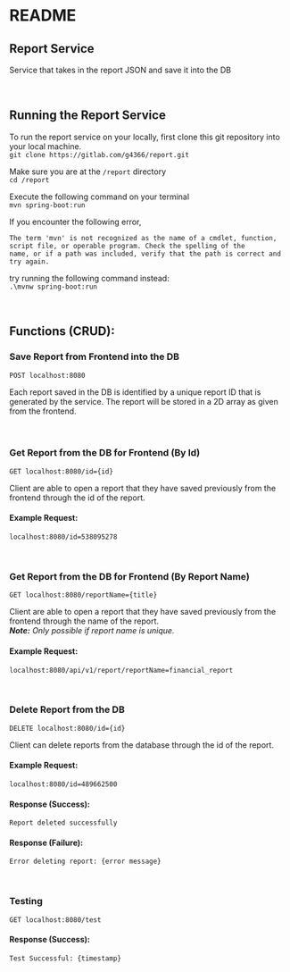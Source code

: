 # README

## Report Service
Service that takes in the report JSON and save it into the DB

<br>

## Running the Report Service
To run the report service on your locally, first clone this git repository into your local machine.<br>
`git clone https://gitlab.com/g4366/report.git`
<br>

Make sure you are at the `/report` directory
<br>
`cd /report`
<br>

Execute the following command on your terminal
<br>
`mvn spring-boot:run`
<br>

If you encounter the following error,
<br>
```
The term 'mvn' is not recognized as the name of a cmdlet, function, script file, or operable program. Check the spelling of the 
name, or if a path was included, verify that the path is correct and try again.
```
try running the following command instead:
<br>
`.\mvnw spring-boot:run`

<br>

## Functions (CRUD):
### Save Report from Frontend into the DB
`POST localhost:8080`
<br>

Each report saved in the DB is identified by a unique report ID that is generated by the service. The report will be stored in a 2D array as given from the frontend.  
<br>
<br>


### Get Report from the DB for Frontend (By Id)
`GET localhost:8080/id={id}`
<br>

Client are able to open a report that they have saved previously from the frontend through the id of the report. 
#### Example Request:
```
localhost:8080/id=538095278
```
<br>

### Get Report from the DB for Frontend (By Report Name)
`GET localhost:8080/reportName={title}`
<br>

Client are able to open a report that they have saved previously from the frontend through the name of the report. <br> 
_**Note:** Only possible if report name is unique._
#### Example Request: 
```
localhost:8080/api/v1/report/reportName=financial_report
```
<br>

### Delete Report from the DB
`DELETE localhost:8080/id={id}`
<br>

Client can delete reports from the database through the id of the report.
#### Example Request: 
```
localhost:8080/id=489662500
```
#### Response (Success):
```
Report deleted successfully
```
#### Response (Failure):
```
Error deleting report: {error message}
```
<br>

### Testing
`GET localhost:8080/test`
#### Response (Success):
```
Test Successful: {timestamp}
```
